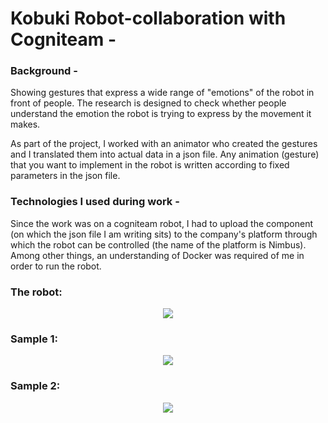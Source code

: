 # Kobuki Robot-collaboration with Cogniteam - 

### Background - 

Showing gestures that express a wide range of "emotions" of the robot in front of people. 
The research is designed to check whether people understand the emotion the robot is trying to express by the movement it makes.

As part of the project, I worked with an animator who created the gestures and I translated them into actual data in a json file.
Any animation (gesture) that you want to implement in the robot is written according to fixed parameters in the json file.

### Technologies I used during work -

Since the work was on a cogniteam robot, I had to upload the component (on which the json file I am writing sits) to the
company's platform through which the robot can be controlled (the name of the platform is Nimbus).
Among other things, an understanding of Docker was required of me in order to run the robot.


### The robot:

<p align="center">
<img src="https://github.com/omriamidi/Tray_Robot/assets/111886837/2c0dcfc6-0fbb-45a7-80e0-33a14dc67ee9">
</p>


### Sample 1:

<p align="center">
<img src="https://github.com/omriamidi/Tray_Robot/assets/111886837/664765c7-1cd5-4a67-919a-faa73176dfa9">
</p>


### Sample 2:

<p align="center">
<img src="https://github.com/omriamidi/Tray_Robot/assets/111886837/f7ab7e96-07fc-4a40-b5b9-e61772092f24">
</p>
